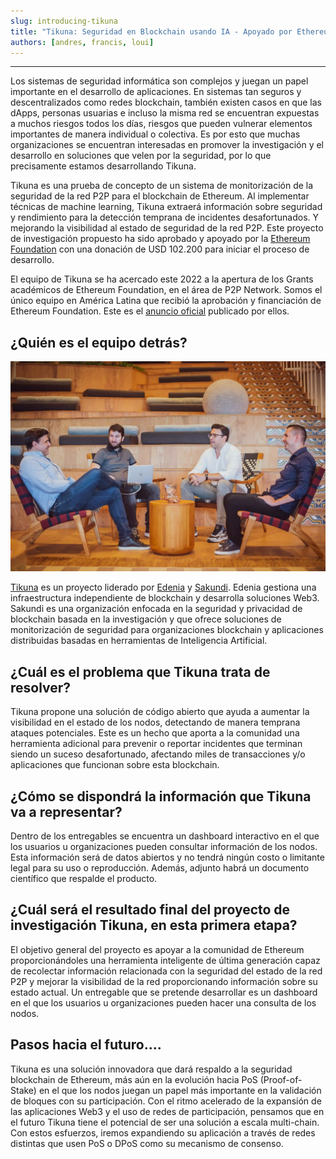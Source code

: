 ```yaml
---
slug: introducing-tikuna
title: "Tikuna: Seguridad en Blockchain usando IA - Apoyado por Ethereum Foundation."
authors: [andres, francis, loui]
---
```

---
Los sistemas de seguridad informática son complejos y juegan un papel importante en el desarrollo de aplicaciones. En sistemas tan seguros y descentralizados como redes blockchain, también existen casos en que las dApps, personas usuarias e incluso la misma red se encuentran expuestas a muchos riesgos todos los días, riesgos que pueden vulnerar elementos importantes de manera individual o colectiva. Es por esto que muchas organizaciones se encuentran interesadas en promover la investigación y el desarrollo en soluciones que velen por la seguridad, por lo que precisamente estamos desarrollando Tikuna.

Tikuna es una prueba de concepto de un sistema de monitorización de la seguridad de la red P2P para el blockchain de Ethereum. Al implementar técnicas de machine learning, Tikuna extraerá información sobre seguridad y rendimiento para la detección temprana de incidentes desafortunados. Y mejorando la visibilidad al estado de seguridad de la red P2P. Este proyecto de investigación propuesto ha sido aprobado y apoyado por la [Ethereum Foundation](http://ethereum.org) con una donación de USD 102.200 para iniciar el proceso de desarrollo.

El equipo de Tikuna se ha acercado este 2022 a la apertura de los Grants académicos de Ethereum Foundation, en el área de P2P Network. Somos el único equipo en América Latina que recibió la aprobación y financiación de Ethereum Foundation. Este es el [anuncio oficial](https://blog.ethereum.org/2022/07/29/academic-grants-grantee-announce) publicado por ellos.

## ¿Quién es el equipo detrás?

![team](/img/second-card.webp)

[Tikuna](http://tikuna.io) es un proyecto liderado por [Edenia](http://edenia.com) y [Sakundi](http://sakundi.io). Edenia gestiona una infraestructura independiente de blockchain y desarrolla soluciones Web3. Sakundi es una organización enfocada en la seguridad y privacidad de blockchain basada en la investigación y que ofrece soluciones de monitorización de seguridad para organizaciones blockchain y aplicaciones distribuidas basadas en herramientas de Inteligencia Artificial.

## ¿Cuál es el problema que Tikuna trata de resolver?

Tikuna propone una solución de código abierto que ayuda a aumentar la visibilidad en el estado de los nodos, detectando de manera temprana ataques potenciales. Este es un hecho que aporta a la comunidad una herramienta adicional para prevenir o reportar incidentes que terminan siendo un suceso desafortunado, afectando miles de transacciones y/o aplicaciones que funcionan sobre esta blockchain.

## ¿Cómo se dispondrá la información que Tikuna va a representar?

Dentro de los entregables se encuentra un dashboard interactivo en el que los usuarios u organizaciones pueden consultar información de los nodos. Esta información será de datos abiertos y no tendrá ningún costo o limitante legal para su uso o reproducción. Además, adjunto habrá un documento científico que respalde el producto.

## ¿Cuál será el resultado final del proyecto de investigación Tikuna, en esta primera etapa?

El objetivo general del proyecto es apoyar a la comunidad de Ethereum proporcionándoles una herramienta inteligente de última generación capaz de recolectar información relacionada con la seguridad del estado de la red P2P y mejorar la visibilidad de la red proporcionando información sobre su estado actual.
Un entregable que se pretende desarrollar es un dashboard en el que los usuarios u organizaciones pueden hacer una consulta de los nodos.

## Pasos hacia el futuro….

Tikuna es una solución innovadora que dará respaldo a la seguridad blockchain de Ethereum, más aún en la evolución hacia PoS (Proof-of-Stake) en el que los nodos juegan un papel más importante en la validación de bloques con su participación. Con el ritmo acelerado de la expansión de las aplicaciones Web3 y el uso de redes de participación, pensamos que en el futuro Tikuna tiene el potencial de ser una solución a escala multi-chain. Con estos esfuerzos, iremos expandiendo su aplicación a través de redes distintas que usen PoS o DPoS como su mecanismo de consenso.
